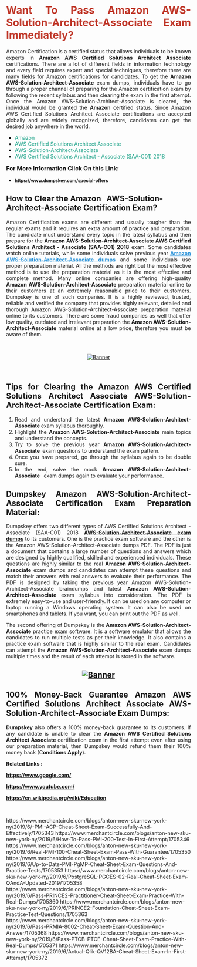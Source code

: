 <h1 style="text-align: justify;"><span style="color:#c0392b;"><strong>Want To Pass Amazon AWS-Solution-Architect-Associate Exam Immediately?</strong></span></h1>

<p style="text-align: justify;">Amazon Certification is a certified status that allows individuals to be known experts in<strong> Amazon AWS Certified Solutions Architect Associate</strong> certifications. There are a lot of different fields in information technology and every field requires expert and special techniques, therefore there are many fields for Amazon certifications for candidates. To get the <strong>Amazon AWS-Solution-Architect-Associate </strong>exam dumps, individuals have to go through a proper channel of preparing for the Amazon certification exam by following the recent syllabus and then clearing the exam in the first attempt. Once the Amazon AWS-Solution-Architect-Associate is cleared, the individual would be granted the <strong>Amazon</strong> certified status. Since Amazon AWS Certified Solutions Architect Associate certifications are accepted globally and are widely recognized, therefore, candidates can get the desired job anywhere in the world.</p>

<ul>
	<li style="text-align: justify;"><span style="color:#16a085;">Amazon</span></li>
	<li style="text-align: justify;"><span style="color:#16a085;">AWS Certified Solutions Architect Associate  </span></li>
	<li style="text-align: justify;"><span style="color:#16a085;">AWS-Solution-Architect-Associate</span></li>
	<li style="text-align: justify;"><span style="color:#16a085;">AWS Certified Solutions Architect - Associate (SAA-C01) 2018</span></li>
</ul>

<p style="text-align: justify;"><span style="font-size:16px;"><strong>For More Information Click On this Link:</strong></span></p>

<ul>
	<li style="text-align: justify;"><span style="font-size:12px;"><strong>https://www.dumpskey.com/special-offers</strong></span></li>
</ul>

<h2><strong>How to Clear the Amazon   AWS-Solution-Architect-Associate Certification Exam?</strong></h2>

<p style="text-align: justify;">Amazon Certification exams are different and usually tougher than the regular exams and it requires an extra amount of practice and preparation. The candidate must understand every topic in the latest syllabus and then prepare for the <strong>Amazon AWS-Solution-Architect-Associate AWS Certified Solutions Architect - Associate (SAA-C01) 2018</strong> exam. Some candidates watch online tutorials, while some individuals solve previous year <a href="https://www.dumpskey.com/amazon/aws-solution-architect-associate-braindumps"><span style="color:#3498db;"><u><strong>Amazon AWS-Solution-Architect-Associate dumps</strong></u></span></a> and some individuals use proper preparation material. All the methods are right but the most effective method is to use the preparation material as it is the most effective and complete method. Many online companies are offering high-quality <strong>Amazon AWS-Solution-Architect-Associate </strong>preparation material online to their customers at an extremely reasonable price to their customers. Dumpskey is one of such companies. It is a highly reviewed, trusted, reliable and verified the company that provides highly relevant, detailed and thorough Amazon AWS-Solution-Architect-Associate preparation material online to its customers. There are some fraud companies as well that offer low quality, outdated and irrelevant preparation the <strong>Amazon AWS-Solution-Architect-Associate </strong>material online at a low price, therefore you must be aware of them.</p>

<p style="text-align: justify;"> </p>

<p style="text-align: center;"><a href="https://www.dumpskey.com/amazon/aws-solution-architect-associate-braindumps"><img src="http://soperdoper.com/search_portal/uploads/general_banners/1562740316_Untitled_Linked_Comp_01.gif" alt="Banner"/></a></p>

<p style="text-align: center;"> </p>

<h2 style="text-align: justify;"><strong>Tips for Clearing the Amazon AWS Certified Solutions Architect Associate AWS-Solution-Architect-Associate Certification Exam:</strong></h2>

<ol>
	<li style="text-align: justify;">Read and understand the latest <strong>Amazon AWS-Solution-Architect-Associate </strong>exam syllabus thoroughly.</li>
	<li style="text-align: justify;">Highlight the<strong> Amazon AWS-Solution-Architect-Associate </strong>main topics and understand the concepts.</li>
	<li style="text-align: justify;">Try to solve the previous year <strong>Amazon AWS-Solution-Architect-Associate </strong> exam questions to understand the exam pattern.</li>
	<li style="text-align: justify;">Once you have prepared, go through the syllabus again to be double sure.</li>
	<li style="text-align: justify;">In the end, solve the mock <strong>Amazon AWS-Solution-Architect-Associate  </strong> exam dumps again to evaluate your performance.</li>
</ol>

<h2 style="text-align: justify;"><strong>Dumpskey Amazon AWS-Solution-Architect-Associate Certification Exam Preparation Material:</strong></h2>

<p style="text-align: justify;">Dumpskey offers two different types of AWS Certified Solutions Architect - Associate (SAA-C01) 2018 <strong><a href="https://www.dumpskey.com/amazon/aws-solution-architect-associate-braindumps">AWS-Solution-Architect-Associate exam dumps</a></strong> to its customers. One is the practice exam software and the other is the Amazon AWS-Solution-Architect-Associate dumps PDF. The PDF is just a document that contains a large number of questions and answers which are designed by highly qualified, skilled and experienced individuals. These questions are highly similar to the real <strong>Amazon AWS-Solution-Architect-Associate</strong> exam dumps and candidates can attempt these questions and match their answers with real answers to evaluate their performance. The PDF is designed by taking the previous year Amazon AWS-Solution-Architect-Associate braindumps and latest <strong>Amazon AWS-Solution-Architect-Associate </strong>exam syllabus into consideration. The PDF is extremely easy-to-use and user-friendly. It can be used on any computer or laptop running a Windows operating system. It can also be used on smartphones and tablets. If you want, you can print out the PDF as well.</p>

<p style="text-align: justify;">The second offering of Dumpskey is the<strong> Amazon AWS-Solution-Architect-Associate</strong> practice exam software. It is a software emulator that allows the candidates to run multiple tests as per their knowledge. It also contains a practice exam software that is highly similar to the real exam. Candidates can attempt the<strong> Amazon AWS-Solution-Architect-Associate</strong> exam dumps multiple times and the result of each attempt is stored in the software.</p>

<h2 style="text-align: center;"><a href="https://www.dumpskey.com/amazon/aws-solution-architect-associate-braindumps"><img src="http://soperdoper.com/search_portal/uploads/general_banners/1562743625_8ppZk49y_HM0oke96j0cic4OdOo.jpg" alt="Banner"/></a></h2>

<h2 style="text-align: justify;"><strong>100% Money-Back Guarantee Amazon AWS Certified Solutions Architect Associate AWS-Solution-Architect-Associate Exam Dumps:</strong></h2>

<p style="text-align: justify;"><strong>Dumpskey </strong>also offers a 100% money-back guarantee to its customers. If any candidate is unable to clear the <strong>Amazon AWS Certified Solutions Architect Associate </strong>certification exam in the first attempt even after using our preparation material, then Dumpskey would refund them their 100% money back (C<strong>onditions Apply</strong>).</p>

<p style="text-align: justify;"><strong>Related Links :</strong></p>

<p><a href="https://www.google.com/" rel="noopener noreferrer" target="_blank"><strong>https://www.google.com/</strong></a></p>

<p><a href="https://www.youtube.com/" rel="noopener noreferrer" target="_blank"><strong>https://www.youtube.com/</strong></a></p>

<p><a href="https://en.wikipedia.org/wiki/Education" rel="noopener noreferrer" target="_blank"><strong>https://en.wikipedia.org/wiki/Education</strong></a></p>

<p> </p>
https://www.merchantcircle.com/blogs/anton-new-sku-new-york-ny/2019/6/-PMI-ACP-Cheat-Sheet-Exam-Successfully-And-Effectively/1705343
https://www.merchantcircle.com/blogs/anton-new-sku-new-york-ny/2019/6/How-To-Pass-PMI-200-Test-In-First-Attempt/1705346
https://www.merchantcircle.com/blogs/anton-new-sku-new-york-ny/2019/6/Real-PMI-100-Cheat-Sheet-Exam-Pass-With-Guarantee/1705350
https://www.merchantcircle.com/blogs/anton-new-sku-new-york-ny/2019/6/Up-to-Date-PMI-PgMP-Cheat-Sheet-Exam-Questions-And-Practice-Tests/1705353
https://www.merchantcircle.com/blogs/anton-new-sku-new-york-ny/2019/6/PostgreSQL-PGCES-02-Real-Cheat-Sheet-Exam-QAndA-Updated-2019/1705358
https://www.merchantcircle.com/blogs/anton-new-sku-new-york-ny/2019/6/Pass-PRINCE2-Practitioner-Cheat-Sheet-Exam-Practice-With-Real-Dumps/1705360
https://www.merchantcircle.com/blogs/anton-new-sku-new-york-ny/2019/6/PRINCE2-Foundation-Cheat-Sheet-Exam-Practice-Test-Questions/1705363
https://www.merchantcircle.com/blogs/anton-new-sku-new-york-ny/2019/6/Pass-PRMIA-8002-Cheat-Sheet-Exam-Question-And-Answer/1705368
https://www.merchantcircle.com/blogs/anton-new-sku-new-york-ny/2019/6/Pass-PTCB-PTCE-Cheat-Sheet-Exam-Practice-With-Real-Dumps/1705371
https://www.merchantcircle.com/blogs/anton-new-sku-new-york-ny/2019/6/Actual-Qlik-QV12BA-Cheat-Sheet-Exam-In-First-Attempt/1705372
